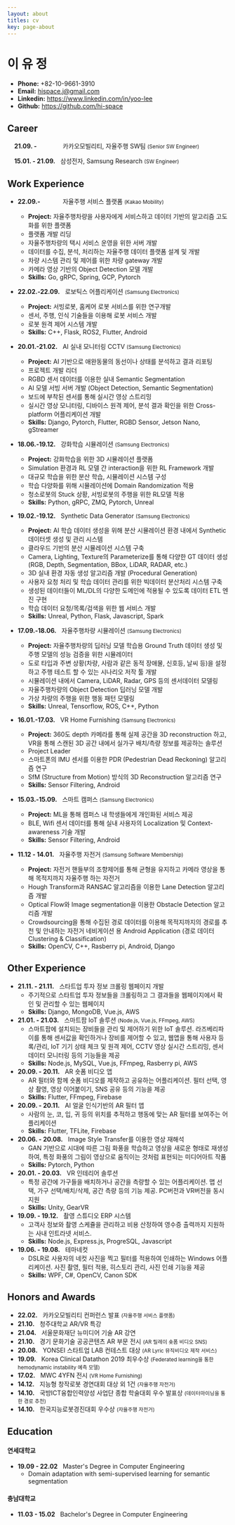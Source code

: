 ```yaml
---
layout: about
titles: cv
key: page-about
---
```


# **이 유 정**

- **Phone:** +82-10-9661-3910
- **Email:** hispace.j@gmail.com
- **Linkedin:** https://www.linkedin.com/in/yoo-lee
- **Github:** https://github.com/hi-space

## Career

&nbsp; &nbsp; **21.09. -** &nbsp; &nbsp; &nbsp; &nbsp; &nbsp; &nbsp; &nbsp;  카카오모빌리티, 자율주행 SW팀 <small>(Senior SW Engineer) </small>

&nbsp; &nbsp; **15.01. - 21.09.** &nbsp; 삼성전자, Samsung Research <small>(SW Engineer) </small>

## Work Experience

- **22.09.-** &nbsp; &nbsp; &nbsp; &nbsp; &nbsp; &nbsp; 자율주행 서비스 플랫폼 <small> (Kakao Mobility) </small>
  - **Project:** 자율주행차량을 사용자에게 서비스하고 데이터 기반의 알고리즘 고도화를 위한 플랫폼
  - 플랫폼 개발 리딩
  - 자율주행차량의 택시 서비스 운영을 위한 서버 개발
  - 데이터를 수집, 분석, 처리하는 자율주행 데이터 플랫폼 설계 및 개발
  - 차량 시스템 관리 및 제어를 위한 차량 gateway 개발
  - 카메라 영상 기반의 Object Detection 모델 개발
  - **Skills:** Go, gRPC, Spring, GCP, Pytorch

- **22.02.-22.09.** &nbsp; 로보틱스 어플리케이션 <small> (Samsung Electronics) </small>
  - **Project:** 서빙로봇, 홈케어 로봇 서비스를 위한 연구개발
  - 센서, 주행, 인식 기술들을 이용해 로봇 서비스 개발
  - 로봇 원격 제어 시스템 개발
  - **Skills:** C++, Flask, ROS2, Flutter, Android

- **20.01.-21.02.** &nbsp; AI 실내 모니터링 CCTV <small> (Samsung Electronics) </small>
  - **Project:** AI 기반으로 애완동물의 동선이나 상태를 분석하고 결과 리포팅
  - 프로젝트 개발 리더
  - RGBD 센서 데이터를 이용한 실내 Semantic Segmentation
  - AI 모델 서빙 서버 개발 (Object Detection, Semantic Segmentation)
  - 보드에 부착된 센서를 통해 실시간 영상 스트리밍 
  - 실시간 영상 모니터링, 디바이스 원격 제어, 분석 결과 확인을 위한 Cross-platform 어플리케이션 개발
  - **Skills:** Django, Pytorch, Flutter, RGBD Sensor, Jetson Nano, gStreamer

- **18.06.-19.12.** &nbsp; 강화학습 시뮬레이션 <small> (Samsung Electronics) </small>
  - **Project:** 강화학습을 위한 3D 시뮬레이션 플랫폼
  - Simulation 환경과 RL 모델 간 interaction을 위한 RL Framework 개발
  - 대규모 학습을 위한 분산 학습, 시뮬레이션 시스템 구성
  - 학습 다양화를 위해 시뮬레이션에 Domain Randomization 적용
  - 청소로봇의 Stuck 상황, 서빙로봇의 주행을 위한 RL모델 적용
  - **Skills:** Python, gRPC, ZMQ, Pytorch, Unreal

- **19.02.-19.12.** &nbsp; Synthetic Data Generator <small> (Samsung Electronics) </small>
  - **Project:** AI 학습 데이터 생성을 위해 분산 시뮬레이션 환경 내에서 Synthetic 데이터셋 생성 및 관리 시스템
  - 클라우드 기반의 분산 시뮬레이션 시스템 구축
  - Camera, Lighting, Texture의 Parameterize를 통해 다양한 GT 데이터 생성 (RGB, Depth, Segmentation, BBox, LiDAR, RADAR, etc.)
  - 3D 실내 환경 자동 생성 알고리즘 개발 (Procedural Generation)
  - 사용자 요청 처리 및 학습 데이터 관리를 위한 빅데이터 분산처리 시스템 구축
  - 생성된 데이터들이 ML/DL의 다양한 도메인에 적용될 수 있도록 데이터 ETL 엔진 구현
  - 학습 데이터 요청/목록/검색을 위한 웹 서비스 개발
  - **Skills:** Unreal, Python, Flask, Javascript, Spark

- **17.09.-18.06.** &nbsp; 자율주행차량 시뮬레이션 <small> (Samsung Electronics) </small>
  - **Project:** 자율주행차량의 딥러닝 모델 학습용 Ground Truth 데이터 생성 및 주행 모델의 성능 검증을 위한 시뮬레이터
  - 도로 타입과 주변 상황(차량, 사람과 같은 동적 장애물, 신호등, 날씨 등)을 설정하고 주행 테스트 할 수 있는 시나리오 저작 툴 개발
  - 시뮬레이션 내에서 Camera, LiDAR, Radar, GPS 등의 센서데이터 모델링
  - 자율주행차량의 Object Detection 딥러닝 모델 개발
  - 가상 차량의 주행을 위한 행동 패턴 모델링
  - **Skills:** Unreal, Tensorflow, ROS, C++, Python

- **16.01.-17.03.** &nbsp; VR Home Furnishing <small> (Samsung Electronics) </small>
  - **Project:** 360도 depth 카메라를 통해 실제 공간을 3D reconstruction 하고, VR을 통해 스캔된 3D 공간 내에서 실가구 배치/측량 정보를 제공하는 솔루션
  - Project Leader
  - 스마트폰의 IMU 센서를 이용한 PDR (Pedestrian Dead Reckoning) 알고리즘 연구
  - SfM (Structure from Motion) 방식의 3D Reconstruction 알고리즘 연구
  - **Skills:** Sensor Filtering, Android

- **15.03.-15.09.** &nbsp; 스마트 캠퍼스 <small> (Samsung Electronics) </small>
  - **Project:** ML을 통해 캠퍼스 내 학생들에게 개인화된 서비스 제공
  - BLE, Wifi 센서 데이터를 통해 실내 사용자의 Localization 및 Context-awareness 기술 개발
  - **Skills:** Sensor Filtering, Android

- **11.12 - 14.01.** &nbsp; 자율주행 자전거 <small> (Samsung Software Membership) </small>
  - **Project:** 자전거 핸들부의 조향제어를 통해 균형을 유지하고 카메라 영상을 통해 목적지까지 자율주행 하는 자전거
  - Hough Transform과 RANSAC 알고리즘을 이용한 Lane Detection 알고리즘 개발
  - Optical Flow와 Image segmentation을 이용한 Obstacle Detection 알고리즘 개발
  - Crowdsourcing을 통해 수집된 경로 데이터를 이용해 목적지까지의 경로를 추천 및 안내하는 자전거 네비게이션 용 Android Application (경로 데이터 Clustering & Classification)
  - **Skills:** OpenCV, C++, Rasberry pi, Android, Django

## Other Experience

- **21.11. - 21.11.** &nbsp; 스타트업 투자 정보 크롤링 웹페이지 개발
  - 주기적으로 스타트업 투자 정보들을 크롤링하고 그 결과들을 웹페이지에서 확인 및 관리할 수 있는 웹페이지
  - **Skills:** Django, MongoDB, Vue.js, AWS
- **21.01. - 21.03.** &nbsp; 스마트팜 IoT 솔루션 <small> (Node.js, Vue.js, FFmpeg, AWS) </small>
  - 스마트팜에 설치되는 장비들을 관리 및 제어하기 위한 IoT 솔루션. 라즈베리파이를 통해 센서값을 확인하거나 장비를 제어할 수 있고, 웹앱을 통해 사용자 등록/관리, IoT 기기 상태 체크 및 원격 제어, CCTV 영상 실시간 스트리밍, 센서 데이터 모니터링 등의 기능들을 제공
  - **Skills:** Node.js, MySQL, Vue.js, FFmpeg, Rasberry pi, AWS
- **20.09. - 20.11.** &nbsp; AR 숏폼 비디오 앱
  - AR 필터와 함께 숏폼 비디오를 제작하고 공유하는 어플리케이션. 필터 선택, 영상 촬영, 영상 이어붙이기, SNS 공유 등의 기능을 제공
  - **Skills:** Flutter, FFmpeg, Firebase
- **20.09. - 20.11.** &nbsp; AI 얼굴 인식기반의 AR 필터 앱
  - 사람의 눈, 코, 입, 귀 등의 위치를 추적하고 행동에 맞는 AR 필터를 보여주는 어플리케이션
  - **Skills:** Flutter, TFLite, Firebase
- **20.06. - 20.08.** &nbsp; Image Style Transfer를 이용한 영상 재해석
  - GAN 기반으로 시대에 따른 그림 화풍을 학습하고 영상을 새로운 형태로 재생성하여, 특정 화풍의 그림이 영상으로 움직이는 것처럼 표현되는 미디어아트 작품
  - **Skills:** Pytorch, Python
- **20.01. - 20.03.** &nbsp; VR 인테리어 솔루션
  - 특정 공간에 가구들을 배치하거나 공간을 측량할 수 있는 어플리케이션. 맵 선택, 가구 선택/배치/삭제, 공간 측량 등의 기능 제공. PC버전과 VR버전을 동시 지원
  - **Skills:** Unity, GearVR
- **19.09. - 19.12.** &nbsp; 촬영 스튜디오 ERP 시스템
  - 고객사 정보와 촬영 스케쥴을 관리하고 비용 산정하여 영수증 출력까지 지원하는 사내 인트라넷 서비스.
  - **Skills:** Node.js, Express.js, ProgreSQL, Javascript
- **19.06. - 19.08.** &nbsp; 테마네컷
  - DSLR로 사용자의 네컷 사진을 찍고 필터를 적용하여 인쇄하는 Windows 어플리케이션. 사진 촬영, 필터 적용, 히스토리 관리, 사진 인쇄 기능을 제공
  - **Skills:** WPF, C#, OpenCV, Canon SDK

## Honors and Awards

- **22.02.** &nbsp; 카카오모빌리티 컨퍼런스 발표 <small> (자율주행 서비스 플랫폼) </small>
- **21.10.** &nbsp; 청주대학교 AR/VR 특강
- **21.04.** &nbsp; 서울문화재단 뉴미디어 기술 AR 강연
- **21.10.** &nbsp; 경기 문화기술 공공콘텐츠 AR 부문 전시 <small> (AR 릴레이 숏폼 비디오 SNS) </small>
- **20.08.** &nbsp; YONSEI 스타트업 LAB 컨테스트 대상 <small> (AR Lyric 뮤직비디오 제작 서비스) </small>
- **19.09.** &nbsp; Korea Clinical Datathon 2019 최우수상 <small>(Federated learning을 통한 hemodynamic instability 예측 모델) </small>
- **17.02.** &nbsp; MWC 4YFN 전시 <small>(VR Home Furnishing) </small>
- **14.12.** &nbsp; 지능형 창작로봇 경연대회 대상 외 1건 <small>(자율주행 자전거) </small>
- **14.10.** &nbsp; 국방ICT융합인력양성 사업단 종합 학술대회 우수 발표상 <small>(데이터마이닝을 통한 경로 추천) </small>
- **14.10.** &nbsp; 한국지능로봇경진대회 우수상 <small>(자율주행 자전거) </small>

## Education

#### **연세대학교**

- **19.09 - 22.02** &nbsp; Master's Degree in Computer Engineering
  - Domain adaptation with semi-supervised learning for semantic segmentation

#### **충남대학교**

- **11.03 - 15.02** &nbsp; Bachelor's Degree in Computer Engineering
